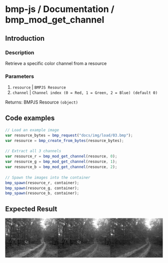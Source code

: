 # bmp-js / Documentation / bmp_mod_get_channel
## Introduction

### Description

Retrieve a specific color channel from a resource

### Parameters

1. `resource` | `BMPJS Resource`
2. `channel` | `Channel index (0 = Red, 1 = Green, 2 = Blue) (default 0)`

Returns: BMPJS Resource `(object)`

## Code examples

```js
// Load an example image
var resource_bytes = bmp_request("docs/img/load/03.bmp");
var resource = bmp_create_from_bytes(resource_bytes);

// Extract all 3 channels
var resource_r = bmp_mod_get_channel(resource, 0);
var resource_g = bmp_mod_get_channel(resource, 1);
var resource_b = bmp_mod_get_channel(resource, 2);

// Spawn the images into the container
bmp_spawn(resource_r, container);
bmp_spawn(resource_g, container);
bmp_spawn(resource_b, container);
```

## Expected Result

![expected-result](./img/016.png)
